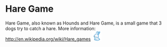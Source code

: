 Hare Game
=========
Hare Game, also known as Hounds and Hare Game, is a small game that 3 dogs try to catch a hare. 
More information: http://en.wikipedia.org/wiki/Hare_games
![Alt text](/img/hare.png)


